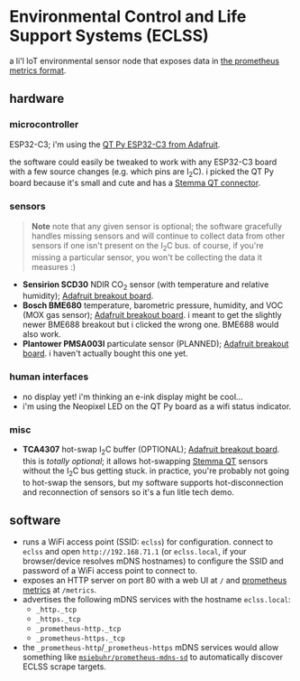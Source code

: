 # Environmental Control and Life Support Systems (ECLSS)

a li'l IoT environmental sensor node that exposes data in [the prometheus
metrics format][prom].

## hardware

### microcontroller

ESP32-C3; i'm using the [QT Py ESP32-C3 from
Adafruit](https://www.adafruit.com/product/5405).

the software could easily be tweaked to work with any ESP32-C3 board with a few
source changes (e.g. which pins are I<sub>2</sub>C). i picked the QT Py board
because it's small and cute
and has a [Stemma QT connector][stemmaqt].

### sensors

> **Note**
> note that any given sensor is optional; the software gracefully handles
> missing sensors and will continue to collect data from other sensors if one
> isn't present on the I<sub>2</sub>C bus. of course, if you're missing a
> particular sensor, you won't be collecting the data it measures :)

+ **Sensirion SCD30** NDIR CO<sub>2</sub> sensor (with temperature and relative
  humidity); [Adafruit breakout board](https://www.adafruit.com/product/4867).
+ **Bosch BME680** temperature, barometric pressure, humidity, and VOC (MOX gas
  sensor); [Adafruit breakout board](https://www.adafruit.com/product/3660). i
  meant to get the slightly newer BME688 breakout but i clicked the
  wrong one. BME688 would also work.
+ **Plantower PMSA003I** particulate sensor (PLANNED); [Adafruit breakout
  board](https://www.adafruit.com/product/4632). i haven't actually bought
  this one yet.

### human interfaces

+ no display yet! i'm thinking an e-ink display might be cool...
+ i'm using the Neopixel LED on the QT Py board as a wifi status indicator.

### misc

+ **TCA4307** hot-swap I<sub>2</sub>C buffer (OPTIONAL); [Adafruit breakout
  board](https://www.adafruit.com/product/5159). this is *totally optional*;
  it allows hot-swapping [Stemma QT][stemmaqt] sensors without the
  I<sub>2</sub>C bus getting stuck. in practice, you're probably not going to
  hot-swap the sensors, but my software supports hot-disconnection and
  reconnection of sensors so it's a fun litle tech demo.

[stemmaqt]: https://learn.adafruit.com/introducing-adafruit-stemma-qt/what-is-stemma-qt
## software

- runs a WiFi access point (SSID: `eclss`) for configuration. connect to `eclss`
  and open `http://192.168.71.1` (or `eclss.local`, if your browser/device
  resolves mDNS hostnames) to configure the SSID and password of a WiFi
  access point to connect to.
- exposes an HTTP server on port 80 with a web UI at `/` and
  [prometheus metrics][prom] at `/metrics`.
- advertises the following mDNS services with the hostname `eclss.local`:
  + `_http._tcp`
  + `_https._tcp`
  + `_prometheus-http._tcp`
  + `_prometheus-https._tcp`
- the `_prometheus-http`/`_prometheus-https` mDNS services would allow something
  like [`msiebuhr/prometheus-mdns-sd`] to automatically discover ECLSS scrape
  targets.

[prom]: https://prometheus.io/docs/instrumenting/exposition_formats/#text-based-format
[`msiebuhr/prometheus-mdns-sd`]: https://github.com/msiebuhr/prometheus-mdns-sd